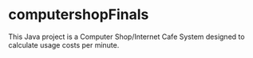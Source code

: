 # computershopFinals
This Java project is a Computer Shop/Internet Cafe System designed to calculate usage costs per minute.
